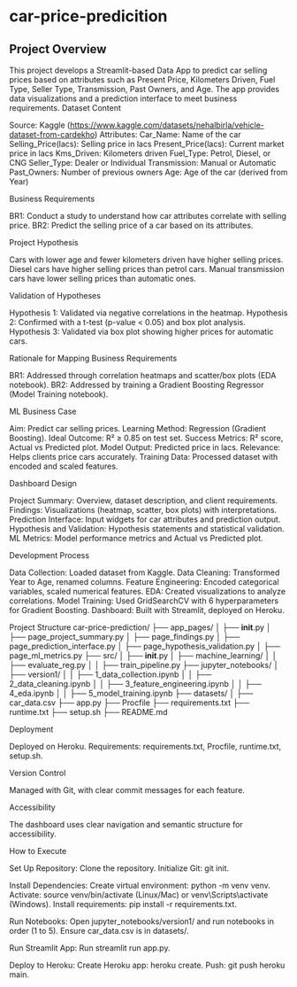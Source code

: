 # car-price-predicition

## Project Overview
This project develops a Streamlit-based Data App to predict car selling prices based on attributes such as Present Price, Kilometers Driven, Fuel Type, Seller Type, Transmission, Past Owners, and Age. The app provides data visualizations and a prediction interface to meet business requirements.
Dataset Content

Source: Kaggle (https://www.kaggle.com/datasets/nehalbirla/vehicle-dataset-from-cardekho)
Attributes:
Car_Name: Name of the car
Selling_Price(lacs): Selling price in lacs
Present_Price(lacs): Current market price in lacs
Kms_Driven: Kilometers driven
Fuel_Type: Petrol, Diesel, or CNG
Seller_Type: Dealer or Individual
Transmission: Manual or Automatic
Past_Owners: Number of previous owners
Age: Age of the car (derived from Year)



Business Requirements

BR1: Conduct a study to understand how car attributes correlate with selling price.
BR2: Predict the selling price of a car based on its attributes.

Project Hypothesis

Cars with lower age and fewer kilometers driven have higher selling prices.
Diesel cars have higher selling prices than petrol cars.
Manual transmission cars have lower selling prices than automatic ones.

Validation of Hypotheses

Hypothesis 1: Validated via negative correlations in the heatmap.
Hypothesis 2: Confirmed with a t-test (p-value < 0.05) and box plot analysis.
Hypothesis 3: Validated via box plot showing higher prices for automatic cars.

Rationale for Mapping Business Requirements

BR1: Addressed through correlation heatmaps and scatter/box plots (EDA notebook).
BR2: Addressed by training a Gradient Boosting Regressor (Model Training notebook).

ML Business Case

Aim: Predict car selling prices.
Learning Method: Regression (Gradient Boosting).
Ideal Outcome: R² ≥ 0.85 on test set.
Success Metrics: R² score, Actual vs Predicted plot.
Model Output: Predicted price in lacs.
Relevance: Helps clients price cars accurately.
Training Data: Processed dataset with encoded and scaled features.

Dashboard Design

Project Summary: Overview, dataset description, and client requirements.
Findings: Visualizations (heatmap, scatter, box plots) with interpretations.
Prediction Interface: Input widgets for car attributes and prediction output.
Hypothesis and Validation: Hypothesis statements and statistical validation.
ML Metrics: Model performance metrics and Actual vs Predicted plot.

Development Process

Data Collection: Loaded dataset from Kaggle.
Data Cleaning: Transformed Year to Age, renamed columns.
Feature Engineering: Encoded categorical variables, scaled numerical features.
EDA: Created visualizations to analyze correlations.
Model Training: Used GridSearchCV with 6 hyperparameters for Gradient Boosting.
Dashboard: Built with Streamlit, deployed on Heroku.

Project Structure
car-price-prediction/
├── app_pages/
│   ├── __init__.py
│   ├── page_project_summary.py
│   ├── page_findings.py
│   ├── page_prediction_interface.py
│   ├── page_hypothesis_validation.py
│   ├── page_ml_metrics.py
├── src/
│   ├── __init__.py
│   ├── machine_learning/
│   │   ├── evaluate_reg.py
│   │   ├── train_pipeline.py
├── jupyter_notebooks/
│   ├── version1/
│   │   ├── 1_data_collection.ipynb
│   │   ├── 2_data_cleaning.ipynb
│   │   ├── 3_feature_engineering.ipynb
│   │   ├── 4_eda.ipynb
│   │   ├── 5_model_training.ipynb
├── datasets/
│   ├── car_data.csv
├── app.py
├── Procfile
├── requirements.txt
├── runtime.txt
├── setup.sh
├── README.md

Deployment

Deployed on Heroku.
Requirements: requirements.txt, Procfile, runtime.txt, setup.sh.

Version Control

Managed with Git, with clear commit messages for each feature.

Accessibility

The dashboard uses clear navigation and semantic structure for accessibility.

How to Execute

Set Up Repository:
Clone the repository.
Initialize Git: git init.


Install Dependencies:
Create virtual environment: python -m venv venv.
Activate: source venv/bin/activate (Linux/Mac) or venv\Scripts\activate (Windows).
Install requirements: pip install -r requirements.txt.


Run Notebooks:
Open jupyter_notebooks/version1/ and run notebooks in order (1 to 5).
Ensure car_data.csv is in datasets/.


Run Streamlit App:
Run streamlit run app.py.


Deploy to Heroku:
Create Heroku app: heroku create.
Push: git push heroku main.



